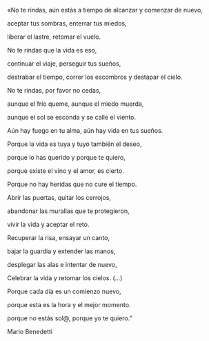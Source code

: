 «No te rindas, aún estás a tiempo de alcanzar y comenzar de nuevo,

aceptar tus sombras, enterrar tus miedos,

liberar el lastre, retomar el vuelo.

 

No te rindas que la vida es eso,

continuar el viaje, perseguir tus sueños,

destrabar el tiempo, correr los escombros y destapar el cielo.

 

No te rindas, por favor no cedas,

aunque el frío queme, aunque el miedo muerda,

aunque el sol se esconda  y se calle el viento.

 

Aún hay fuego en tu alma, aún hay vida en tus sueños.

Porque la vida es tuya y tuyo también el deseo,

porque lo has querido y porque te quiero,

porque existe el vino y el amor, es cierto.

Porque no hay heridas que no cure el tiempo.

 

Abrir las puertas, quitar los cerrojos,

abandonar las murallas que te protegieron,

vivir la vida y aceptar el reto.

 

 Recuperar la risa, ensayar un canto,

bajar la guardia y extender las manos,

desplegar las alas e intentar de nuevo,

Celebrar la vida y retomar los cielos. (…)

 

Porque cada día es un comienzo nuevo,

porque esta es la hora y el mejor momento.

porque no estás sol@, porque yo te quiero.”

 

Mario Benedetti